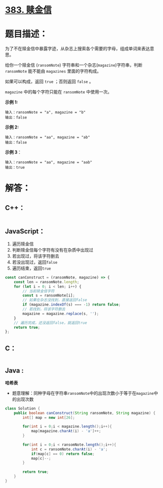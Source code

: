 # [383. 赎金信](https://leetcode-cn.com/problems/ransom-note/)

# 题目描述：

为了不在赎金信中暴露字迹，从杂志上搜索各个需要的字母，组成单词来表达意思。

给你一个赎金信 (`ransomNote`) 字符串和一个杂志(`magazine`)字符串，判断 `ransomNote` 能不能由 `magazines` 里面的字符构成。

如果可以构成，返回 `true` ；否则返回 `false` 。

`magazine` 中的每个字符只能在 `ransomNote` 中使用一次。



**示例 1:**

```
输入：ransomNote = "a", magazine = "b"
输出：false
```

 **示例 2:**

```
输入：ransomNote = "aa", magazine = "ab"
输出：false
```

**示例 3**：

```
输入：ransomNote = "aa", magazine = "aab"
输出：true
```



# 解答：

## C++：

```cpp

```

## JavaScript：

1. 遍历赎金信
2. 判断赎金信每个字符有没有在杂质中出现过
3. 若出现过，将该字符删去
4. 若没出现过，返回`false`
5. 遍历结束，返回`true`

```javascript
const canConstruct = (ransomNote, magazine) => {
    const len = ransomNote.length;
    for (let i = 0; i < len; i++) {
        // 当前赎金信字符
        const s = ransomNote[i];
        // 如果在杂志没找到，直接返回false
        if (magazine.indexOf(s) === -1) return false;
        // 若找到，将该字符删去
        magazine = magazine.replace(s, '');
    }
    // 遍历完成，还没返回false，就返回true
    return true;
};
```

## C：

```c

```

## Java :
**哈希表**
- 题意理解：同种字母在字符串`ransomNote`中的出现次数小于等于在`magazine`中的出现次数
```java
class Solution {
    public boolean canConstruct(String ransomNote, String magazine) {
        int[] map = new int[26];
        
        for(int i = 0;i < magazine.length();i++){
            map[magazine.charAt(i) - 'a']++;
        }
        
        for(int i = 0;i < ransomNote.length();i++){
            int c = ransomNote.charAt(i) - 'a';
            if(map[c] == 0) return false;
            map[c]--;
        }
        
        return true;
    }
}
```
